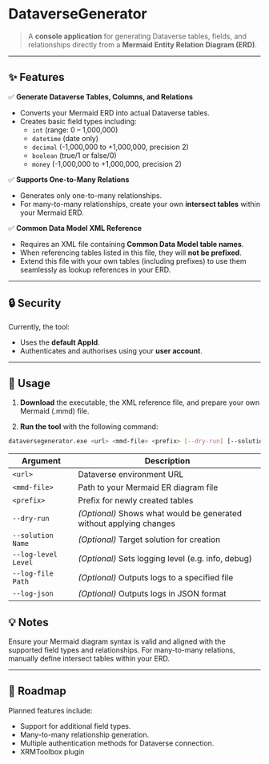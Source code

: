 # DataverseGenerator

> A **console application** for generating Dataverse tables, fields, and relationships directly from a **Mermaid Entity Relation Diagram (ERD)**.

---

## ✨ Features

✅ **Generate Dataverse Tables, Columns, and Relations**

- Converts your Mermaid ERD into actual Dataverse tables.
- Creates basic field types including:
  - `int` (range: 0 – 1,000,000)
  - `datetime` (date only)
  - `decimal` (-1,000,000 to +1,000,000, precision 2)
  - `boolean` (true/1 or false/0)
  - `money` (-1,000,000 to +1,000,000, precision 2)

✅ **Supports One-to-Many Relations**

- Generates only one-to-many relationships.
- For many-to-many relationships, create your own **intersect tables** within your Mermaid ERD.

✅ **Common Data Model XML Reference**

- Requires an XML file containing **Common Data Model table names**.
- When referencing tables listed in this file, they will **not be prefixed**.
- Extend this file with your own tables (including prefixes) to use them seamlessly as lookup references in your ERD.

---

## 🔒 Security

Currently, the tool:

- Uses the **default AppId**.
- Authenticates and authorises using your **user account**.

---

## 🚀 Usage

1. **Download** the executable, the XML reference file, and prepare your own Mermaid (.mmd) file.

2. **Run the tool** with the following command:

```bash
dataversegenerator.exe <url> <mmd-file> <prefix> [--dry-run] [--solution Name] [--log-level Level] [--log-file Path] [--log-json]
```

| Argument            | Description                                                         |
| ------------------- | ------------------------------------------------------------------- |
| `<url>`             | Dataverse environment URL                                           |
| `<mmd-file>`        | Path to your Mermaid ER diagram file                                |
| `<prefix>`          | Prefix for newly created tables                                     |
| `--dry-run`         | *(Optional)* Shows what would be generated without applying changes |
| `--solution Name`   | *(Optional)* Target solution for creation                           |
| `--log-level Level` | *(Optional)* Sets logging level (e.g. info, debug)                  |
| `--log-file Path`   | *(Optional)* Outputs logs to a specified file                       |
| `--log-json`        | *(Optional)* Outputs logs in JSON format                            |

## 💡 Notes

Ensure your Mermaid diagram syntax is valid and aligned with the supported field types and relationships.
For many-to-many relations, manually define intersect tables within your ERD.

---

## 🔭 Roadmap

Planned features include:
- Support for additional field types.
- Many-to-many relationship generation.
- Multiple authentication methods for Dataverse connection.
- XRMToolbox plugin

